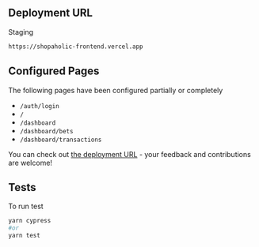 ## Deployment URL

Staging
```bash
https://shopaholic-frontend.vercel.app
```

## Configured Pages

The following pages have been configured partially or completely

- `/auth/login`
- `/`
- `/dashboard`
- `/dashboard/bets`
- `/dashboard/transactions`

You can check out [the deployment URL](https://shopaholic-frontend.vercel.app) - your feedback and contributions are welcome!

## Tests

To run test
```bash
yarn cypress
#or
yarn test
```
